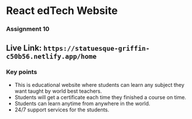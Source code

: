 # React edTech Website
### Assignment 10
## Live Link: `https://statuesque-griffin-c50b56.netlify.app/home`
### Key points
* This is educational website where students can learn any subject they want taught by world best teachers.
* Students will get a certificate each time they finished a course on time. 
* Students can learn anytime from anywhere in the world. 
* 24/7 support services for the students. 